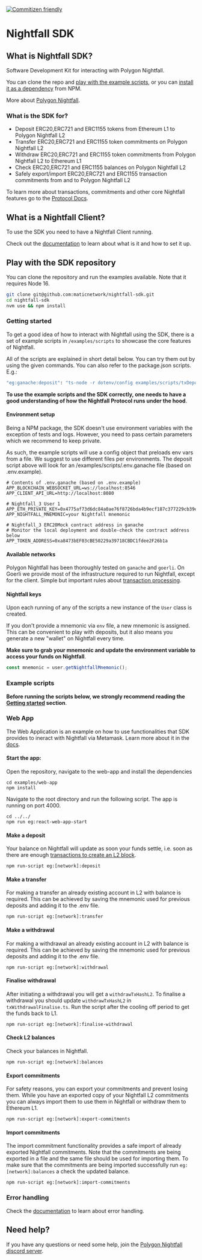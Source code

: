 [![Commitizen friendly](https://img.shields.io/badge/commitizen-friendly-brightgreen.svg)](http://commitizen.github.io/cz-cli/)

# Nightfall SDK

## What is Nightfall SDK?

Software Development Kit for interacting with Polygon Nightfall.

You can clone the repo and [play with the example scripts](#play-with-the-sdk-repository), or you can [install it as a dependency](https://wiki.polygon.technology/docs/nightfall/tools/user-sdk-getting-started) from NPM.

More about [Polygon Nightfall](https://docs.polygon.technology/docs/nightfall/introduction/overview).

### What is the SDK for?

- Deposit ERC20,ERC721 and ERC1155 tokens from Ethereum L1 to Polygon Nightfall L2
- Transfer ERC20,ERC721 and ERC1155 token commitments on Polygon Nightfall L2
- Withdraw ERC20,ERC721 and ERC1155 token commitments from Polygon Nightfall L2 to Ethereum L1
- Check ERC20,ERC721 and ERC1155 balances on Polygon Nightfall L2
- Safely export/import ERC20,ERC721 and ERC1155 transaction commitments from and to Polygon Nightfall L2

To learn more about transactions, commitments and other core Nightfall features go to the [Protocol Docs](https://docs.polygon.technology/docs/category/nightfall-protocol/).

## What is a Nightfall Client?

To use the SDK you need to have a Nightfall Client running.

Check out the [documentation](https://docs.polygon.technology/docs/nightfall/tools/user-sdk-api/) to learn about what is it and how to set it up.

## Play with the SDK repository

You can clone the repository and run the examples available. Note that it requires Node 16.

```bash
git clone git@github.com:maticnetwork/nightfall-sdk.git
cd nightfall-sdk
nvm use && npm install
```

### Getting started

To get a good idea of how to interact with Nightfall using the SDK, there is a set of example scripts in `/examples/scripts` to showcase the core features of Nightfall.

All of the scripts are explained in short detail below.
You can try them out by using the given commands. You can also refer to the package.json scripts.
E.g.:

```bash
"eg:ganache:deposit": "ts-node -r dotenv/config examples/scripts/txDeposit.ts dotenv_config_path=./examples/scripts/.env.ganache dotenv_config_debug=true"
```

**To use the example scripts and the SDK correctly, one needs to have a good understanding of how the Nightfall Protocol runs under the hood**.

#### Environment setup

Being a NPM package, the SDK doesn't use environment variables with the exception of tests and logs. However, you need to pass certain parameters which we recommend to keep private.

As such, the example scripts will use a config object that preloads env vars from a file. We suggest to use different files per environments. The deposit script above will look for an /examples/scripts/.env.ganache file (based on .env.example).

```
# Contents of .env.ganache (based on .env.example)
APP_BLOCKCHAIN_WEBSOCKET_URL=ws://localhost:8546
APP_CLIENT_API_URL=http://localhost:8080

# Nightfall_3 User 1
APP_ETH_PRIVATE_KEY=0x4775af73d6dc84a0ae76f8726bda4b9ecf187c377229cb39e1afa7a18236a69e
APP_NIGHTFALL_MNEMONIC=your Nightfall mnemonic

# Nightfall_3 ERC20Mock contract address in ganache
# Monitor the local deployment and double-check the contract address below
APP_TOKEN_ADDRESS=0xa8473bEF03cBE50229a39718CBDC1fdee2F26b1a
```

#### Available networks

Polygon Nightfall has been thoroughly tested on `ganache` and `goerli`. On Goerli we provide most of the infrastructure required to run Nightfall, except for the client.
Simple but important rules about [transaction processing](https://wiki.polygon.technology/docs/nightfall/tools/user-sdk-getting-started#available-networks).

#### Nightfall keys

Upon each running of any of the scripts a new instance of the `User` class is created.

If you don't provide a mnemonic via `env` file, a new mnemonic is assigned. This can be convenient to play with deposits, but it also means you generate a new "wallet" on Nightfall every time.

**Make sure to grab your mnemonic and update the environment variable to access your funds on Nightfall**.

```js
const mnemonic = user.getNightfallMnemonic();
```

### Example scripts

**Before running the scripts below, we strongly recommend reading the [Getting started](https://wiki.polygon.technology/docs/nightfall/tools/user-sdk-getting-started) section**.

### Web App

The Web Application is an example on how to use functionalities that SDK provides to ineract with Nightfall via Metamask.
Learn more about it in the [docs](https://wiki.polygon.technology/docs/nightfall/tools/user-sdk-demo-app).

#### Start the app:

Open the repository, navigate to the web-app and install the dependencies

```
cd examples/web-app
npm install
```

Navigate to the root directory and run the following script. The app is running on port 4000.

```
cd ../../
npm run eg:react-web-app-start

```

#### Make a deposit

Your balance on Nightfall will update as soon your funds settle, i.e. soon as there are enough [transactions to create an L2 block](#2tx-rule).

```
npm run-script eg:[network]:deposit
```

#### Make a transfer

For making a transfer an already existing account in L2 with balance is required. This can be achieved by saving the mnemonic used for previous deposits and adding it to the .env file.

```
npm run-script eg:[network]:transfer
```

#### Make a withdrawal

For making a withdrawal an already existing account in L2 with balance is required. This can be achieved by saving the mnemonic used for previous deposits and adding it to the .env file.

```
npm run-script eg:[network]:withdrawal
```

#### Finalise withdrawal

After initiating a withdrawal you will get a `withdrawTxHashL2`. To finalise a withdrawal you should update `withdrawTxHashL2` in `txWithdrawalFinalise.ts`. Run the script after the cooling off period to get the funds back to L1.

```
npm run-script eg:[network]:finalise-withdrawal
```

#### Check L2 balances

Check your balances in Nightfall.

```
npm run-script eg:[network]:balances
```

#### Export commitments

For safety reasons, you can export your commitments and prevent losing them. While you have an exported copy of your Nightfall L2 commitments you can always import them to use them in Nightfall or withdraw them to Ethereum L1.

```
npm run-script eg:[network]:export-commitments
```

#### Import commitments

The import commitment functionality provides a safe import of already exported Nightfall commitments. Note that the commitments are being exported in a file and the same file should be used for importing them. To make sure that the commitments are being imported successfully run `eg:[network]:balances` a check the updated balance.

```
npm run-script eg:[network]:import-commitments
```

### Error handling

Check the [documentation](https://wiki.polygon.technology/docs/nightfall/tools/user-sdk-api#error-handling) to learn about error handling.

## Need help?

If you have any questions or need some help, join the [Polygon Nightfall discord server](https://discord.com/invite/pZkC3JV2bR).
